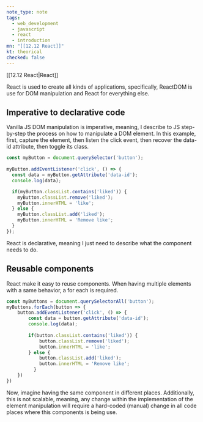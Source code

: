```yaml
---
note_type: note
tags:
  - web_development
  - javascript
  - react
  - introduction
mn: "[[12.12 React]]"
kt: theorical
checked: false
---
```

[[12.12 React|React]]

React is used to create all kinds of applications, specifically, ReactDOM is use for DOM manipulation and React for everything else. 
## Imperative to declarative code

Vanilla JS DOM manipulation is imperative, meaning, I describe to JS step-by-step the process on how to manipulate a DOM element. In this example, first, capture the element, then listen the click event, then recover the data-id attribute, then toggle its class.  

```js
const myButton = document.querySelector('button');
 
myButton.addEventListener('click', () => {
  const data = myButton.getAttribute('data-id'); 
  console.log(data);

  if(myButton.classList.contains('liked')) {
    myButton.classList.remove('liked');
    myButton.innerHTML = 'like';
  } else {
    myButton.classList.add('liked');
    myButton.innerHTML = 'Remove like';
  }
});
```

React is declarative, meaning I just need to describe what the component needs to do.

## Reusable components
React make it easy to reuse components. When having multiple elements with a same behavior, a for each is required.

```js
const myButtons = document.querySelectorAll('button');
myButtons.forEach(button => {
    button.addEventListener('click', () => {
        const data = button.getAttribute('data-id'); 
        console.log(data);
        
        if(button.classList.contains('liked')) {
            button.classList.remove('liked');
            button.innerHTML = 'like';
        } else {
            button.classList.add('liked');
            button.innerHTML = 'Remove like';
          }
    })
})
```

Now, imagine having the same component in different places. Additionally, this is not scalable, meaning, any change within the implementation of the element manipulation will require a hard-coded (manual) change in all code places where this components is being use. 
